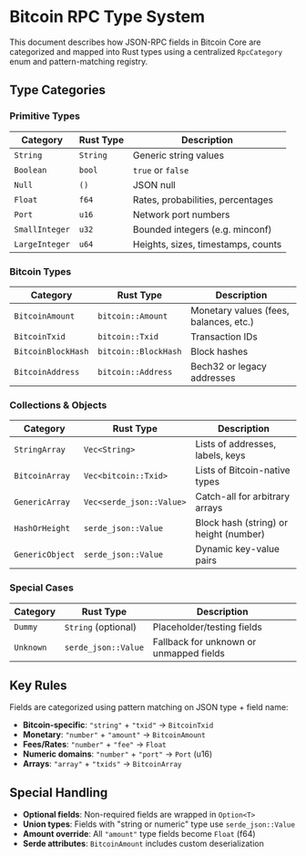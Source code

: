 # Bitcoin RPC Type System

This document describes how JSON-RPC fields in Bitcoin Core are categorized and mapped into Rust types using a centralized `RpcCategory` enum and pattern-matching registry.

## Type Categories

### Primitive Types

| Category       | Rust Type | Description                        |
| -------------- | --------- | ---------------------------------- |
| `String`       | `String`  | Generic string values              |
| `Boolean`      | `bool`    | `true` or `false`                  |
| `Null`         | `()`      | JSON null                          |
| `Float`        | `f64`     | Rates, probabilities, percentages  |
| `Port`         | `u16`     | Network port numbers               |
| `SmallInteger` | `u32`     | Bounded integers (e.g. minconf)    |
| `LargeInteger` | `u64`     | Heights, sizes, timestamps, counts |

### Bitcoin Types

| Category           | Rust Type            | Description                            |
| ------------------ | -------------------- | -------------------------------------- |
| `BitcoinAmount`    | `bitcoin::Amount`    | Monetary values (fees, balances, etc.) |
| `BitcoinTxid`      | `bitcoin::Txid`      | Transaction IDs                        |
| `BitcoinBlockHash` | `bitcoin::BlockHash` | Block hashes                           |
| `BitcoinAddress`   | `bitcoin::Address`   | Bech32 or legacy addresses             |

### Collections & Objects

| Category        | Rust Type                | Description                            |
| --------------- | ------------------------ | -------------------------------------- |
| `StringArray`   | `Vec<String>`            | Lists of addresses, labels, keys       |
| `BitcoinArray`  | `Vec<bitcoin::Txid>`     | Lists of Bitcoin-native types          |
| `GenericArray`  | `Vec<serde_json::Value>` | Catch-all for arbitrary arrays         |
| `HashOrHeight`  | `serde_json::Value`      | Block hash (string) or height (number) |
| `GenericObject` | `serde_json::Value`      | Dynamic key-value pairs                |

### Special Cases

| Category  | Rust Type           | Description                             |
| --------- | ------------------- | --------------------------------------- |
| `Dummy`   | `String` (optional) | Placeholder/testing fields              |
| `Unknown` | `serde_json::Value` | Fallback for unknown or unmapped fields |

## Key Rules

Fields are categorized using pattern matching on JSON type + field name:

- **Bitcoin-specific**: `"string"` + `"txid"` → `BitcoinTxid`
- **Monetary**: `"number"` + `"amount"` → `BitcoinAmount`
- **Fees/Rates**: `"number"` + `"fee"` → `Float`
- **Numeric domains**: `"number"` + `"port"` → `Port` (u16)
- **Arrays**: `"array"` + `"txids"` → `BitcoinArray`

## Special Handling

- **Optional fields**: Non-required fields are wrapped in `Option<T>`
- **Union types**: Fields with "string or numeric" type use `serde_json::Value`
- **Amount override**: All `"amount"` type fields become `Float` (f64)
- **Serde attributes**: `BitcoinAmount` includes custom deserialization
